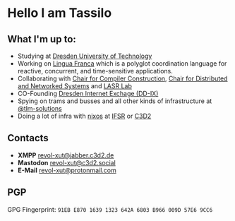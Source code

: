 # Hello I am Tassilo

## What I'm up to:
- Studying at [Dresden University of Technology](https://cs.tu-dresden.de)
- Working on [Lingua Franca](https://lf-lang.org) which is a polyglot coordination language for reactive, concurrent, and time-sensitive applications.
- Collaborating with [Chair for Compiler Construction](https://cfaed.tu-dresden.de/ccc-about), [Chair for Distributed and Networked Systems](https://netd.cs.tu-dresden.de) and [LASR Lab](https://lasr.org)
- CO-Founding [Dresden Internet Exchage (DD-IX)](https://dd-ix.net)
- Spying on trams and busses and all other kinds of infrastructure at [@tlm-solutions](https://map.tlm.solutions)
- Doing a lot of infra with [nixos](https://nixos.org) at [IFSR](https://ifsr.de) or [C3D2](https://c3d2.de)

## Contacts

- **XMPP** [revol-xut@jabber.c3d2.de]()
- **Mastodon** [revol-xut@c3d2.social](https://c3d2.social/@revol_xut)
- **E-Mail** <revol-xut@protonmail.com>

## PGP
GPG Fingerprint: `91EB E870 1639 1323 642A 6803 B966 009D 57E6 9CC6`
